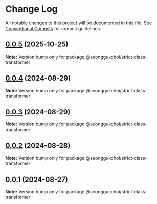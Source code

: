 # Change Log

All notable changes to this project will be documented in this file.
See [Conventional Commits](https://conventionalcommits.org) for commit guidelines.

## [0.0.5](https://github.com/seonggukchoi/packages.js/compare/@seonggukchoi/strict-class-transformer@0.0.4...@seonggukchoi/strict-class-transformer@0.0.5) (2025-10-25)

**Note:** Version bump only for package @seonggukchoi/strict-class-transformer

## [0.0.4](https://github.com/seonggukchoi/packages.js/compare/@seonggukchoi/strict-class-transformer@0.0.3...@seonggukchoi/strict-class-transformer@0.0.4) (2024-08-29)

**Note:** Version bump only for package @seonggukchoi/strict-class-transformer

## [0.0.3](https://github.com/seonggukchoi/packages.js/compare/@seonggukchoi/strict-class-transformer@0.0.2...@seonggukchoi/strict-class-transformer@0.0.3) (2024-08-29)

**Note:** Version bump only for package @seonggukchoi/strict-class-transformer

## [0.0.2](https://github.com/seonggukchoi/packages.js/compare/@seonggukchoi/strict-class-transformer@0.0.1...@seonggukchoi/strict-class-transformer@0.0.2) (2024-08-28)

**Note:** Version bump only for package @seonggukchoi/strict-class-transformer

## 0.0.1 (2024-08-27)

**Note:** Version bump only for package @seonggukchoi/strict-class-transformer
